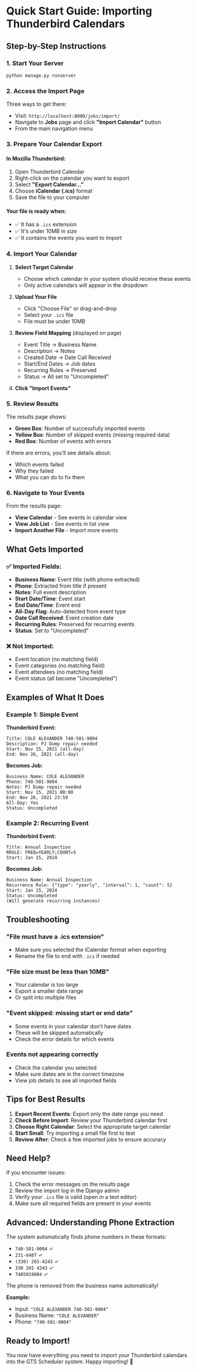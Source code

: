 # Quick Start Guide: Importing Thunderbird Calendars

## Step-by-Step Instructions

### 1. Start Your Server
```bash
python manage.py runserver
```

### 2. Access the Import Page
Three ways to get there:
- Visit: `http://localhost:8000/jobs/import/`
- Navigate to **Jobs** page and click **"Import Calendar"** button
- From the main navigation menu

### 3. Prepare Your Calendar Export

#### In Mozilla Thunderbird:
1. Open Thunderbird Calendar
2. Right-click on the calendar you want to export
3. Select **"Export Calendar..."**
4. Choose **iCalendar (.ics)** format
5. Save the file to your computer

#### Your file is ready when:
- ✅ It has a `.ics` extension
- ✅ It's under 10MB in size
- ✅ It contains the events you want to import

### 4. Import Your Calendar

1. **Select Target Calendar**
   - Choose which calendar in your system should receive these events
   - Only active calendars will appear in the dropdown

2. **Upload Your File**
   - Click "Choose File" or drag-and-drop
   - Select your `.ics` file
   - File must be under 10MB

3. **Review Field Mapping** (displayed on page)
   - Event Title → Business Name
   - Description → Notes
   - Created Date → Date Call Received
   - Start/End Dates → Job dates
   - Recurring Rules → Preserved
   - Status → All set to "Uncompleted"

4. **Click "Import Events"**

### 5. Review Results

The results page shows:
- **Green Box**: Number of successfully imported events
- **Yellow Box**: Number of skipped events (missing required data)
- **Red Box**: Number of events with errors

If there are errors, you'll see details about:
- Which events failed
- Why they failed
- What you can do to fix them

### 6. Navigate to Your Events

From the results page:
- **View Calendar** - See events in calendar view
- **View Job List** - See events in list view
- **Import Another File** - Import more events

## What Gets Imported

### ✅ Imported Fields:
- **Business Name**: Event title (with phone extracted)
- **Phone**: Extracted from title if present
- **Notes**: Full event description
- **Start Date/Time**: Event start
- **End Date/Time**: Event end
- **All-Day Flag**: Auto-detected from event type
- **Date Call Received**: Event creation date
- **Recurring Rules**: Preserved for recurring events
- **Status**: Set to "Uncompleted"

### ❌ Not Imported:
- Event location (no matching field)
- Event categories (no matching field)
- Event attendees (no matching field)
- Event status (all become "Uncompleted")

## Examples of What It Does

### Example 1: Simple Event
**Thunderbird Event:**
```
Title: COLE ALEXANDER 740-501-9004
Description: PJ Dump repair needed
Start: Nov 15, 2021 (all-day)
End: Nov 26, 2021 (all-day)
```

**Becomes Job:**
```
Business Name: COLE ALEXANDER
Phone: 740-501-9004
Notes: PJ Dump repair needed
Start: Nov 15, 2021 00:00
End: Nov 26, 2021 23:59
All-Day: Yes
Status: Uncompleted
```

### Example 2: Recurring Event
**Thunderbird Event:**
```
Title: Annual Inspection
RRULE: FREQ=YEARLY;COUNT=5
Start: Jan 15, 2024
```

**Becomes Job:**
```
Business Name: Annual Inspection
Recurrence Rule: {"type": "yearly", "interval": 1, "count": 5}
Start: Jan 15, 2024
Status: Uncompleted
(Will generate recurring instances)
```

## Troubleshooting

### "File must have a .ics extension"
- Make sure you selected the iCalendar format when exporting
- Rename the file to end with `.ics` if needed

### "File size must be less than 10MB"
- Your calendar is too large
- Export a smaller date range
- Or split into multiple files

### "Event skipped: missing start or end date"
- Some events in your calendar don't have dates
- These will be skipped automatically
- Check the error details for which events

### Events not appearing correctly
- Check the calendar you selected
- Make sure dates are in the correct timezone
- View job details to see all imported fields

## Tips for Best Results

1. **Export Recent Events**: Export only the date range you need
2. **Check Before Import**: Review your Thunderbird calendar first
3. **Choose Right Calendar**: Select the appropriate target calendar
4. **Start Small**: Try importing a small file first to test
5. **Review After**: Check a few imported jobs to ensure accuracy

## Need Help?

If you encounter issues:
1. Check the error messages on the results page
2. Review the import log in the Django admin
3. Verify your `.ics` file is valid (open in a text editor)
4. Make sure all required fields are present in your events

## Advanced: Understanding Phone Extraction

The system automatically finds phone numbers in these formats:

- `740-501-9004` ✓
- `231-6407` ✓
- `(330) 265-4243` ✓
- `330 265 4243` ✓
- `7405019004` ✓

The phone is removed from the business name automatically!

**Example:**
- Input: `"COLE ALEXANDER 740-501-9004"`
- Business Name: `"COLE ALEXANDER"`
- Phone: `"740-501-9004"`

## Ready to Import!

You now have everything you need to import your Thunderbird calendars into the GTS Scheduler system. Happy importing! 🎉



